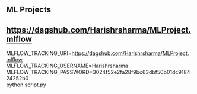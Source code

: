 ## ML Projects
## https://dagshub.com/Harishrsharma/MLProject.mlflow


MLFLOW_TRACKING_URI=https://dagshub.com/Harishrsharma/MLProject.mlflow \
MLFLOW_TRACKING_USERNAME=Harishrsharma \
MLFLOW_TRACKING_PASSWORD=3024f52e2fa28f9bc63dbf50b01dc918424252b0 \
python script.py

